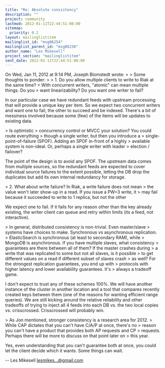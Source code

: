 ```yaml
---
title: "Re: Absolute consistency"
description: ""
project: community
lastmod: 2012-01-11T22:44:51-08:00
sitemap:
  priority: 0.2
layout: mailinglistitem
mailinglist_id: "msg06254"
mailinglist_parent_id: "msg06236"
author_name: "Les Mikesell"
project_section: "mailinglistitem"
sent_date: 2012-01-11T22:44:51-08:00
---
```



On Wed, Jan 11, 2012 at 9:14 PM, Joseph Blomstedt  wrote:
&gt;
&gt; Some thoughts to ponder:
&gt;
&gt; 1. Do you allow multiple clients to write to Riak at the same time?
&gt; With concurrent writers, "atomic" can mean multiple things. Do you
&gt; want linearizability? Do you want one writer to fail?

In our particular case we have redundant feeds with upstream
processing that will provide a unique key per item. So we expect two
concurrent writers and want one to fail, the other to succeed and be
indexed. There's a bit of messiness involved because some (few) of
the items will be updates to existing data.

&gt; Is optimistic
&gt; concurrency control or MVCC your solution? You could route everything
&gt; though a single writer, but then you introduce a
&gt; single-point-of-failure (SPOF). Adding an SPOF in-front of a highly
&gt; available system is non-ideal. Or, perhaps a single writer with leader
&gt; election / failover?

The point of the design is to avoid any SPOF. The upstream data comes
from multiple sources, so the redundant feeds are expected to cover
individual source failures to the extent possible, letting the DB drop
the duplicates but add its own internal redundancy for storage.

&gt; 2. What about write failure? In Riak, a write failure does not mean
&gt; the value won't later show-up in a read. If you issue a PW=3 write, it
&gt; may fail because it succeeded to write to 1 replica, but not the other

We expect one to fail. If it fails for any reason other than the key
already existing, the writer client can queue and retry within limits
(its a feed, not interactive).

&gt; In general, distributed consistency is non-trivial. Even master/slave
&gt; systems have choices to make. Synchronous vs asynchronous replication.
&gt; ElasticSearch is synchronous (at least to secondary RAM), while
&gt; MongoDB is asynchronous. If you have multiple slaves, what consistency
&gt; guarantees are there between all of them? If the master crashes during
&gt; a write that was replicated to some but not all slaves, is it possible
&gt; to get different values on a read if different subset of slaves crash
&gt; as well? For the strongest replication guarantees, you end up with
&gt; protocols with higher latency and lower availability guarantees. It's
&gt; always a tradeoff game.

I don't expect to trust any of these schemes 100%. We will have
another instance of the cluster in another location and a tool that
compares recently created keys between them (one of the reasons for
wanting efficient range queries). We are still kicking around the
relative reliability and other tradeoffs of trying to inject all 4
feeds into each DB vs. the two local copies vs. crisscrossed.
Crisscrossed will probably win.

&gt; As Jon mentioned, stronger consistency is a research area for 2012.
&gt; While CAP dictates that you can't have C/A/P at once, there's no
&gt; reason you can't have a product that provides both AP requests and CP
&gt; requests. Perhaps there will be more to discuss on that point later on
&gt; this year.

Yes, even understanding that you can't guarantee both at once, you
could let the client decide which it wants. Some things can wait.

-- 
 Les Mikesell
 lesmikes...@gmail.com

